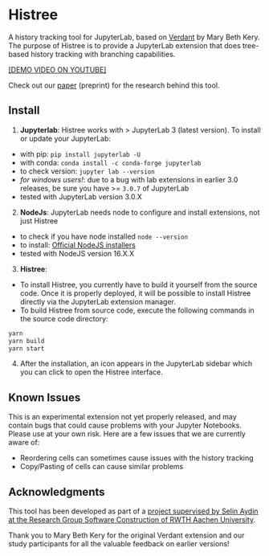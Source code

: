 # Histree

A history tracking tool for JupyterLab, based on [Verdant](https://github.com/mkery/Verdant) by Mary Beth Kery.
The purpose of Histree is to provide a JupyterLab extension that does tree-based history tracking with branching capabilities.

[[DEMO VIDEO ON YOUTUBE]](https://www.youtube.com/watch?v=lCylbZacPuw)

Check out our [paper](https://swc.rwth-aachen.de/docs/2023_APSEC__Studtmann_Aydin.pdf) (preprint) for the research behind this tool.

## Install
1. __Jupyterlab__: Histree works with > JupyterLab 3 (latest version). To install or update your JupyterLab: 
  * with pip: `pip install jupyterlab -U` 
  * with conda: `conda install -c conda-forge jupyterlab`
  * to check version: `jupyter lab --version`
  * _for windows users!_: due to a bug with lab extensions in earlier 3.0 releases, be sure you have >= `3.0.7` of JupyterLab
  * tested with JupyterLab version 3.0.X
2. __NodeJs__: JupyterLab needs node to configure and install extensions, not just Histree
  * to check if you have node installed `node --version`
  * to install: [Official NodeJS installers](https://nodejs.org/en/download/)
  * tested with NodeJS version 16.X.X
3. __Histree__:
  * To install Histree, you currently have to build it yourself from the source code. Once it is properly deployed, it will be possible to install Histree directly via the JupyterLab extension manager.
  * To build Histree from source code, execute the following commands in the source code directory:

```bash
yarn
yarn build
yarn start
```


4. After the installation, an icon appears in the JupyterLab sidebar which you can click to open the Histree interface.

## Known Issues
This is an experimental extension not yet properly released, and may contain bugs that could cause problems with your Jupyter Notebooks. Please use at your own risk. Here are a few issues that we are currently aware of:
* Reordering cells can sometimes cause issues with the history tracking
* Copy/Pasting of cells can cause similar problems

## Acknowledgments
This tool has been developed as part of a [project supervised by Selin Aydin at the Research Group Software Construction of RWTH Aachen University](https://swc.rwth-aachen.de/theses/experiment-history-tracking-for-jupyter-notebooks/).

Thank you to Mary Beth Kery for the original Verdant extension and our study participants for all the valuable feedback on earlier versions!
